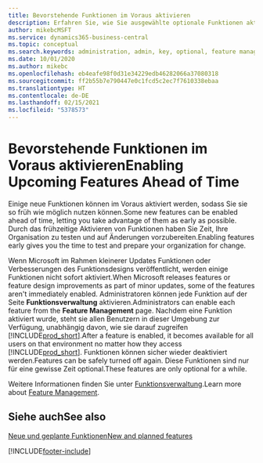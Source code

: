 ```yaml
---
title: Bevorstehende Funktionen im Voraus aktivieren
description: Erfahren Sie, wie Sie ausgewählte optionale Funktionen aktivieren, bevor sie obligatorisch werden.
author: mikebcMSFT
ms.service: dynamics365-business-central
ms.topic: conceptual
ms.search.keywords: administration, admin, key, optional, feature management, early access, preview
ms.date: 10/01/2020
ms.author: mikebc
ms.openlocfilehash: eb4eafe98f0d31e34229edb46282066a37080318
ms.sourcegitcommit: ff2b55b7e790447e0c1fcd5c2ec7f7610338ebaa
ms.translationtype: HT
ms.contentlocale: de-DE
ms.lasthandoff: 02/15/2021
ms.locfileid: "5378573"
---
```

# <a name="enabling-upcoming-features-ahead-of-time"></a><span data-ttu-id="b239f-103">Bevorstehende Funktionen im Voraus aktivieren</span><span class="sxs-lookup"><span data-stu-id="b239f-103">Enabling Upcoming Features Ahead of Time</span></span>

<span data-ttu-id="b239f-104">Einige neue Funktionen können im Voraus aktiviert werden, sodass Sie sie so früh wie möglich nutzen können.</span><span class="sxs-lookup"><span data-stu-id="b239f-104">Some new features can be enabled ahead of time, letting you take advantage of them as early as possible.</span></span> <span data-ttu-id="b239f-105">Durch das frühzeitige Aktivieren von Funktionen haben Sie Zeit, Ihre Organisation zu testen und auf Änderungen vorzubereiten.</span><span class="sxs-lookup"><span data-stu-id="b239f-105">Enabling features early gives you the time to test and prepare your organization for change.</span></span>

<span data-ttu-id="b239f-106">Wenn Microsoft im Rahmen kleinerer Updates Funktionen oder Verbesserungen des Funktionsdesigns veröffentlicht, werden einige Funktionen nicht sofort aktiviert.</span><span class="sxs-lookup"><span data-stu-id="b239f-106">When Microsoft releases features or feature design improvements as part of minor updates, some of the features aren't immediately enabled.</span></span> <span data-ttu-id="b239f-107">Administratoren können jede Funktion auf der Seite **Funktionsverwaltung** aktivieren.</span><span class="sxs-lookup"><span data-stu-id="b239f-107">Administrators can enable each feature from the **Feature Management** page.</span></span> <span data-ttu-id="b239f-108">Nachdem eine Funktion aktiviert wurde, steht sie allen Benutzern in dieser Umgebung zur Verfügung, unabhängig davon, wie sie darauf zugreifen [!INCLUDE[prod_short](includes/prod_short.md)].</span><span class="sxs-lookup"><span data-stu-id="b239f-108">After a feature is enabled, it becomes available for all users on that environment no matter how they access [!INCLUDE[prod_short](includes/prod_short.md)].</span></span> <span data-ttu-id="b239f-109">Funktionen können sicher wieder deaktiviert werden.</span><span class="sxs-lookup"><span data-stu-id="b239f-109">Features can be safely turned off again.</span></span> <span data-ttu-id="b239f-110">Diese Funktionen sind nur für eine gewisse Zeit optional.</span><span class="sxs-lookup"><span data-stu-id="b239f-110">These features are only optional for a while.</span></span>

<span data-ttu-id="b239f-111">Weitere Informationen finden Sie unter [Funktionsverwaltung](/dynamics365/business-central/dev-itpro/administration/feature-management).</span><span class="sxs-lookup"><span data-stu-id="b239f-111">Learn more about [Feature Management](/dynamics365/business-central/dev-itpro/administration/feature-management).</span></span>  

## <a name="see-also"></a><span data-ttu-id="b239f-112">Siehe auch</span><span class="sxs-lookup"><span data-stu-id="b239f-112">See also</span></span>

[<span data-ttu-id="b239f-113">Neue und geplante Funktionen</span><span class="sxs-lookup"><span data-stu-id="b239f-113">New and planned features</span></span>](https://aka.ms/Dynamics365ReleasePlan)  


[!INCLUDE[footer-include](includes/footer-banner.md)]